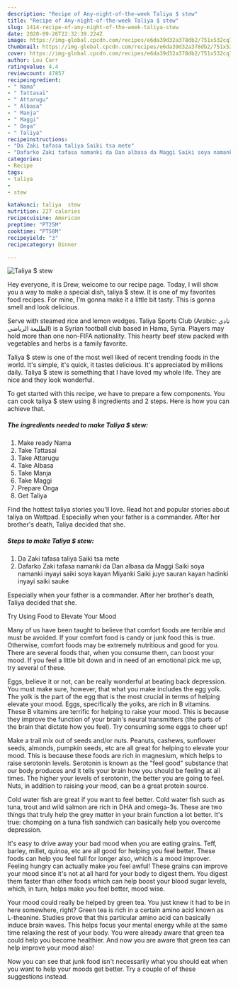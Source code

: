 ```yaml
---
description: "Recipe of Any-night-of-the-week Taliya $ stew"
title: "Recipe of Any-night-of-the-week Taliya $ stew"
slug: 1414-recipe-of-any-night-of-the-week-taliya-stew
date: 2020-09-26T22:32:39.224Z
image: https://img-global.cpcdn.com/recipes/e6da39d32a378db2/751x532cq70/taliya-stew-recipe-main-photo.jpg
thumbnail: https://img-global.cpcdn.com/recipes/e6da39d32a378db2/751x532cq70/taliya-stew-recipe-main-photo.jpg
cover: https://img-global.cpcdn.com/recipes/e6da39d32a378db2/751x532cq70/taliya-stew-recipe-main-photo.jpg
author: Lou Carr
ratingvalue: 4.4
reviewcount: 47857
recipeingredient:
- " Nama"
- " Tattasai"
- " Attarugu"
- " Albasa"
- " Manja"
- " Maggi"
- " Onga"
- " Taliya"
recipeinstructions:
- "Da Zaki tafasa taliya Saiki tsa mete"
- "Dafarko Zaki tafasa namanki da Dan albasa da Maggi Saiki soya namanki inyayi saiki soya kayan Miyanki Saiki juye sauran kayan hadinki inyayi saiki sauke"
categories:
- Recipe
tags:
- taliya
- 
- stew

katakunci: taliya  stew 
nutrition: 227 calories
recipecuisine: American
preptime: "PT25M"
cooktime: "PT58M"
recipeyield: "3"
recipecategory: Dinner

---
```



![Taliya $ stew](https://img-global.cpcdn.com/recipes/e6da39d32a378db2/751x532cq70/taliya-stew-recipe-main-photo.jpg)

Hey everyone, it is Drew, welcome to our recipe page. Today, I will show you a way to make a special dish, taliya $ stew. It is one of my favorites food recipes. For mine, I'm gonna make it a little bit tasty. This is gonna smell and look delicious.

Serve with steamed rice and lemon wedges. Taliya Sports Club (Arabic: نادي الطليعة الرياضي‎) is a Syrian football club based in Hama, Syria. Players may hold more than one non-FIFA nationality. This hearty beef stew packed with vegetables and herbs is a family favorite.

Taliya $ stew is one of the most well liked of recent trending foods in the world. It's simple, it's quick, it tastes delicious. It's appreciated by millions daily. Taliya $ stew is something that I have loved my whole life. They are nice and they look wonderful.


To get started with this recipe, we have to prepare a few components. You can cook taliya $ stew using 8 ingredients and 2 steps. Here is how you can achieve that.

<!--inarticleads1-->

##### The ingredients needed to make Taliya $ stew:

1. Make ready  Nama
1. Take  Tattasai
1. Take  Attarugu
1. Take  Albasa
1. Take  Manja
1. Take  Maggi
1. Prepare  Onga
1. Get  Taliya


Find the hottest taliya stories you&#39;ll love. Read hot and popular stories about taliya on Wattpad. Especially when your father is a commander. After her brother&#39;s death, Taliya decided that she. 

<!--inarticleads2-->

##### Steps to make Taliya $ stew:

1. Da Zaki tafasa taliya Saiki tsa mete
1. Dafarko Zaki tafasa namanki da Dan albasa da Maggi Saiki soya namanki inyayi saiki soya kayan Miyanki Saiki juye sauran kayan hadinki inyayi saiki sauke


Especially when your father is a commander. After her brother&#39;s death, Taliya decided that she. 

Try Using Food to Elevate Your Mood


Many of us have been taught to believe that comfort foods are terrible and must be avoided. If your comfort food is candy or junk food this is true. Otherwise, comfort foods may be extremely nutritious and good for you. There are several foods that, when you consume them, can boost your mood. If you feel a little bit down and in need of an emotional pick me up, try several of these.

Eggs, believe it or not, can be really wonderful at beating back depression. You must make sure, however, that what you make includes the egg yolk. The yolk is the part of the egg that is the most crucial in terms of helping elevate your mood. Eggs, specifically the yolks, are rich in B vitamins. These B vitamins are terrific for helping to raise your mood. This is because they improve the function of your brain's neural transmitters (the parts of the brain that dictate how you feel). Try consuming some eggs to cheer up!

Make a trail mix out of seeds and/or nuts. Peanuts, cashews, sunflower seeds, almonds, pumpkin seeds, etc are all great for helping to elevate your mood. This is because these foods are rich in magnesium, which helps to raise serotonin levels. Serotonin is known as the "feel good" substance that our body produces and it tells your brain how you should be feeling at all times. The higher your levels of serotonin, the better you are going to feel. Nuts, in addition to raising your mood, can be a great protein source.

Cold water fish are great if you want to feel better. Cold water fish such as tuna, trout and wild salmon are rich in DHA and omega-3s. These are two things that truly help the grey matter in your brain function a lot better. It's true: chomping on a tuna fish sandwich can basically help you overcome depression. 

It's easy to drive away your bad mood when you are eating grains. Teff, barley, millet, quinoa, etc are all good for helping you feel better. These foods can help you feel full for longer also, which is a mood improver. Feeling hungry can actually make you feel awful! These grains can improve your mood since it's not at all hard for your body to digest them. You digest them faster than other foods which can help boost your blood sugar levels, which, in turn, helps make you feel better, mood wise.

Your mood could really be helped by green tea. You just knew it had to be in here somewhere, right? Green tea is rich in a certain amino acid known as L-theanine. Studies prove that this particular amino acid can basically induce brain waves. This helps focus your mental energy while at the same time relaxing the rest of your body. You were already aware that green tea could help you become healthier. And now you are aware that green tea can help improve your mood also!

Now you can see that junk food isn't necessarily what you should eat when you want to help your moods get better. Try  a  couple of  of  these  suggestions  instead.

